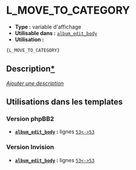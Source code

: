 # L_MOVE_TO_CATEGORY
* __Type :__ variable d'affichage
* __Utilisable dans :__ [`album_edit_body`](../tpl/album_edit_body.md#readme)
* __Utilisation :__

```html
{L_MOVE_TO_CATEGORY}
```

## Description[*](https://fa-tvars.appspot.com/var/L_MOVE_TO_CATEGORY)
[*Ajouter une description*](https://fa-tvars.appspot.com/var/L_MOVE_TO_CATEGORY)

## Utilisations dans les templates

### Version phpBB2
* __[`album_edit_body`](../tpl/album_edit_body.md#readme) :__ lignes [`53`](../src/subsilver/album_edit_body.tpl#L53)[`<->`](../src/subsilver/album_edit_body.tpl#L53-L53)[`53`](../src/subsilver/album_edit_body.tpl#L53)

### Version Invision
* __[`album_edit_body`](../tpl/album_edit_body.md#readme) :__ lignes [`53`](../src/invision/album_edit_body.tpl#L53)[`<->`](../src/invision/album_edit_body.tpl#L53-L53)[`53`](../src/invision/album_edit_body.tpl#L53)


